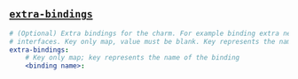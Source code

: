 <a href="#heading--extra-bindings"><h2 id="heading--extra-bindings">`extra-bindings`</h2></a>

```yaml
# (Optional) Extra bindings for the charm. For example binding extra network
# interfaces. Key only map, value must be blank. Key represents the name.
extra-bindings:
    # Key only map; key represents the name of the binding
    <binding name>:
```

